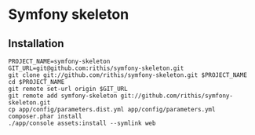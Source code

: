 # Symfony skeleton

## Installation

    PROJECT_NAME=symfony-skeleton
    GIT_URL=git@github.com:rithis/symfony-skeleton.git
    git clone git://github.com/rithis/symfony-skeleton.git $PROJECT_NAME
    cd $PROJECT_NAME
    git remote set-url origin $GIT_URL
    git remote add symfony-skeleton git://github.com/rithis/symfony-skeleton.git
    cp app/config/parameters.dist.yml app/config/parameters.yml
    composer.phar install
    ./app/console assets:install --symlink web
